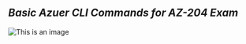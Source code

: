 ## *Basic Azuer CLI Commands for AZ-204 Exam*
![This is an image](https://media.giphy.com/media/26tn33aiTi1jkl6H6/giphy.gif)

